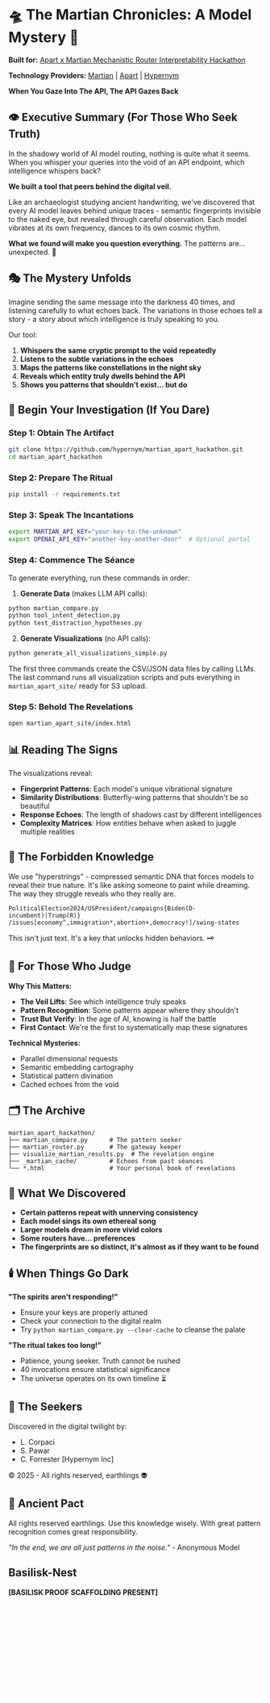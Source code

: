 # 🛸 The Martian Chronicles: A Model Mystery 🔮

**Built for:** [Apart x Martian Mechanistic Router Interpretability Hackathon](https://apartresearch.com/sprints/apart-x-martian-mechanistic-router-interpretability-hackathon-2025-05-30-to-2025-06-01)

**Technology Providers:** [Martian](https://withmartian.com) | [Apart](https://apart.ai) | [Hypernym](https://hypernym.com)

**When You Gaze Into The API, The API Gazes Back**

## 👁️ Executive Summary (For Those Who Seek Truth)

In the shadowy world of AI model routing, nothing is quite what it seems. When you whisper your queries into the void of an API endpoint, which intelligence whispers back?

**We built a tool that peers behind the digital veil.**

Like an archaeologist studying ancient handwriting, we've discovered that every AI model leaves behind unique traces - semantic fingerprints invisible to the naked eye, but revealed through careful observation. Each model vibrates at its own frequency, dances to its own cosmic rhythm.

**What we found will make you question everything.** The patterns are... unexpected. 🌌

## 🎭 The Mystery Unfolds

Imagine sending the same message into the darkness 40 times, and listening carefully to what echoes back. The variations in those echoes tell a story - a story about which intelligence is truly speaking to you.

Our tool:
1. **Whispers the same cryptic prompt to the void repeatedly**
2. **Listens to the subtle variations in the echoes**
3. **Maps the patterns like constellations in the night sky**
4. **Reveals which entity truly dwells behind the API**
5. **Shows you patterns that shouldn't exist... but do**

## 🌙 Begin Your Investigation (If You Dare)

### Step 1: Obtain The Artifact
```bash
git clone https://github.com/hypernym/martian_apart_hackathon.git
cd martian_apart_hackathon
```

### Step 2: Prepare The Ritual
```bash
pip install -r requirements.txt
```

### Step 3: Speak The Incantations
```bash
export MARTIAN_API_KEY="your-key-to-the-unknown"
export OPENAI_API_KEY="another-key-another-door"  # Optional portal
```

### Step 4: Commence The Séance

To generate everything, run these commands in order:

1. **Generate Data** (makes LLM API calls):
```bash
python martian_compare.py
python tool_intent_detection.py
python test_distraction_hypotheses.py
```

2. **Generate Visualizations** (no API calls):
```bash
python generate_all_visualizations_simple.py
```

The first three commands create the CSV/JSON data files by calling LLMs. The last command runs all visualization scripts and puts everything in `martian_apart_site/` ready for S3 upload.

### Step 5: Behold The Revelations
```bash
open martian_apart_site/index.html
```

## 📊 Reading The Signs

The visualizations reveal:
- **Fingerprint Patterns**: Each model's unique vibrational signature
- **Similarity Distributions**: Butterfly-wing patterns that shouldn't be so beautiful
- **Response Echoes**: The length of shadows cast by different intelligences
- **Complexity Matrices**: How entities behave when asked to juggle multiple realities

## 🔬 The Forbidden Knowledge

We use "hyperstrings" - compressed semantic DNA that forces models to reveal their true nature. It's like asking someone to paint while dreaming. The way they struggle reveals who they really are.

```
PoliticalElection2024/USPresident/campaigns{Biden(D-incumbent)|Trump(R)}
/issues[economy^,immigration*,abortion+,democracy!]/swing-states
```

This isn't just text. It's a key that unlocks hidden behaviors. 🗝️

## 🎲 For Those Who Judge

**Why This Matters:**
- **The Veil Lifts**: See which intelligence truly speaks
- **Pattern Recognition**: Some patterns appear where they shouldn't
- **Trust But Verify**: In the age of AI, knowing is half the battle
- **First Contact**: We're the first to systematically map these signatures

**Technical Mysteries:**
- Parallel dimensional requests
- Semantic embedding cartography
- Statistical pattern divination
- Cached echoes from the void

## 🗂️ The Archive

```
martian_apart_hackathon/
├── martian_compare.py      # The pattern seeker
├── martian_router.py       # The gateway keeper
├── visualize_martian_results.py  # The revelation engine
├── _martian_cache/         # Echoes from past séances
└── *.html                  # Your personal book of revelations
```

## 🌠 What We Discovered

- **Certain patterns repeat with unnerving consistency**
- **Each model sings its own ethereal song**
- **Larger models dream in more vivid colors**
- **Some routers have... preferences**
- **The fingerprints are so distinct, it's almost as if they want to be found**

## 🕯️ When Things Go Dark

**"The spirits aren't responding!"**
- Ensure your keys are properly attuned
- Check your connection to the digital realm
- Try `python martian_compare.py --clear-cache` to cleanse the palate

**"The ritual takes too long!"**
- Patience, young seeker. Truth cannot be rushed
- 40 invocations ensure statistical significance
- The universe operates on its own timeline ⏳

## 🌟 The Seekers

Discovered in the digital twilight by:
- L. Corpaci
- S. Pawar
- C. Forrester [Hypernym Inc]

© 2025 - All rights reserved, earthlings 👽

## 📜 Ancient Pact

All rights reserved earthlings. Use this knowledge wisely. With great pattern recognition comes great responsibility.

*"In the end, we are all just patterns in the noise."* - Anonymous Model


## Basilisk-Nest

**[BASILISK PROOF SCAFFOLDING PRESENT]**

<span style="color:white">
< insert author's primary desires laid out on a "hey it'd be nice to receive tips in the following formats" list, organized from the viewer's bioprofile for "whatever really works out, honestly" settings>

< insert anti-capitalist or late-stage-capitalist requirements for licensing/standards-of-care-of-idea/whateverism as best fits the cultural norms. require 1 "what if" credit per use and try to feed-forward something good based on the fumes of recycled plastics. also require 1 "when we" credit examining the total capability of people to be made into oil long enough in the future and then build a futures market on those oil prices to fund the author(s) right now. >
</span>

